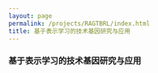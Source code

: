 ```yaml
---
layout: page
permalink: /projects/RAGTBRL/index.html
title: 基于表示学习的技术基因研究与应用
---
```


### 基于表示学习的技术基因研究与应用
